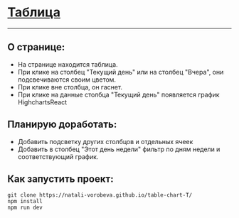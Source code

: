 # [Таблица](https://natali-vorobeva.github.io/table-chart-T/)
---

## О странице:
* На странице находится таблица. 
* При клике на столбец "Текущий день" или на столбец "Вчера", они подсвечиваются своим цветом. 
* При клике вне столбца, он гаснет.
* При клике на данные столбца "Текущий день" появляется график HighchartsReact 

## Планирую доработать: 
* Добавить подсветку других столбцов и отдельных ячеек
* Добавить в столбец "Этот день недели" фильтр по дням недели и соответствующий график.

## Как запустить проект:
```
git clone https://natali-vorobeva.github.io/table-chart-T/
npm install
npm run dev
```

